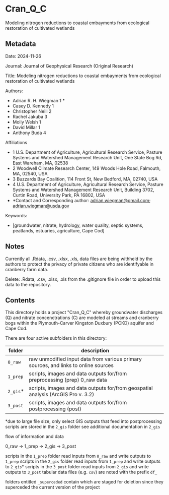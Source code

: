 # Cran_Q_C
 Modeling nitrogen reductions to coastal embayments from ecological restoration of cultivated wetlands

## Metadata
Date: 2024-11-26

Journal: Journal of Geophysical Research (Original Research)

Title: Modeling nitrogen reductions to coastal embayments from ecological restoration of cultivated wetlands 

Authors:
 - Adrian R. H. Wiegman 1 *
 - Casey D. Kennedy 1
 - Christopher Neill 2
 - Rachel Jakuba 3
 - Molly Welsh 1
 - David Millar 1
 - Anthony Buda 4

Affiliations 
 - 1 U.S. Department of Agriculture, Agricultural Research Service, Pasture Systems and Watershed Management Research Unit, One State Bog Rd, East Wareham, MA, 02538
 - 2 Woodwell Climate Research Center, 149 Woods Hole Road, Falmouth, MA, 02540, USA
 - 3 Buzzards Bay Coalition, 114 Front St, New Bedford, MA, 02740, USA
 - 4 U.S. Department of Agriculture, Agricultural Research Service, Pasture Systems and Watershed Management Research Unit, Building 3702, Curtin Road, University Park, PA 16802, USA
 - *Contact and Corresponding author: adrian.wiegman@gmail.com; adrian.wiegman@usda.gov 

Keywords: 
 - [groundwater, nitrate, hydrology, water quality, septic systems, peatlands, estuaries, agriculture, Cape Cod]

## Notes

Currently all .Rdata, .csv, .xlsx, .xls, data files are being withheld by the authors to protect the privacy of private citizens who are identifyable in cranberry farm data.

Delete: .Rdata, .csv, .xlsx, .xls from the .gitignore file in order to upload this data to the repository. 

## Contents
This directory holds a project "Cran_Q_C" whereby groundwater discharges (Q) and nitrate concenctrations (C) are modeled at streams and cranberry bogs within the Plymouth-Carver Kingston Duxbury (PCKD) aquifer and Cape Cod. 

There are four active subfolders in this directory:

folder   | description
------   | -----------
`0_raw`    | raw unmodified input data from various primary sources, and links to online sources
`1_prep`   | scripts, images and data outputs for/from preprocessing (prep) 0_raw data
`2_gis`*    | scripts, images and data outputs for/from geospatial analysis (ArcGIS Pro v. 3.2)
`3_post`   | scripts, images and data outputs for/from postprocessing (post)

*due to large file size, only select GIS outputs that feed into postprocessing scripts are stored in the `2_gis` folder see additional documentation in `2_gis`

flow of information and data

0_raw -> 1_prep -> 2_gis -> 3_post

scripts in the `1_prep` folder read inputs from `0_raw` and write outputs to `1_prep`
scripts in the `2_gis` folder read inputs from `1_prep` and write outputs to `2_gis`*
scripts in the `3_post` folder read  inputs from `2_gis` and write outputs to `3_post`
tabular data files (e.g. `csv`) are noted with the prefix `df_`

folders entitled `_superceded` contain which are staged for deletion since they superceded the current version of the project
